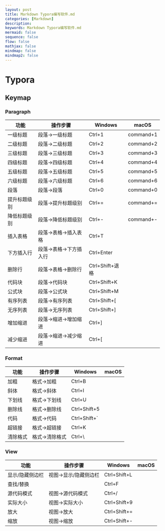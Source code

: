 ```yaml
---
layout: post
title: Markdown Typora编写软件.md
categories: [Markdown]
description: 
keywords: Markdown Typora编写软件.md
mermaid: false
sequence: false
flow: false
mathjax: false
mindmap: false
mindmap2: false
---
```

# Typora

## Keymap

### Paragraph

| 功能         | 操作步骤             | Windows         | macOS     |
| ------------ | -------------------- | --------------- | --------- |
| 一级标题     | 段落→一级标题        | Ctrl+1          | command+1 |
| 二级标题     | 段落→二级标题        | Ctrl+2          | command+2 |
| 三级标题     | 段落→三级标题        | Ctrl+3          | command+3 |
| 四级标题     | 段落→四级标题        | Ctrl+4          | command+4 |
| 五级标题     | 段落→五级标题        | Ctrl+5          | command+5 |
| 六级标题     | 段落→六级标题        | Ctrl+6          | command+6 |
| 段落         | 段落→段落            | Ctrl+0          | command+0 |
| 提升标题级别 | 段落→提升标题级别    | Ctrl+=          | command+= |
| 降低标题级别 | 段落→降低标题级别    | Ctrl+-          | command+- |
| 插入表格     | 段落→表格→插入表格   | Ctrl+T          |           |
| 下方插入行   | 段落→表格→下方插入行 | Ctrl+Enter      |           |
| 删除行       | 段落→表格→删除行     | Ctrl+Shift+退格 |           |
| 代码块       | 段落→代码块          | Ctrl+Shift+K    |           |
| 公式块       | 段落→公式块          | Ctrl+Shift+M    |           |
| 有序列表     | 段落→有序列表        | Ctrl+Shift+[    |           |
| 无序列表     | 段落→无序列表        | Ctrl+Shift+]    |           |
| 增加缩进     | 段落→缩进→增加缩进   | Ctrl+]          |           |
| 减少缩进     | 段落→缩进→减少缩进   | Ctrl+[          |           |



### Format

| 功能     | 操作步骤      | Windows      | macOS |
| -------- | ------------- | ------------ | ----- |
| 加粗     | 格式→加粗     | Ctrl+B       |       |
| 斜体     | 格式→斜体     | Ctrl+I       |       |
| 下划线   | 格式→下划线   | Ctrl+U       |       |
| 删除线   | 格式→删除线   | Ctrl+Shift+5 |       |
| 代码     | 格式→代码     | Ctrl+Shift+` |       |
| 超链接   | 格式→超链接   | Ctrl+K       |       |
| 清除格式 | 格式→清除格式 | Ctrl+\       |       |



### View

| 功能            | 操作步骤             | Windows      | macOS |
| --------------- | -------------------- | ------------ | ----- |
| 显示/隐藏侧边栏 | 视图→显示/隐藏侧边栏 | Ctrl+Shift+L |       |
| 查找/替换       |                      | Ctrl+F       |       |
| 源代码模式      | 视图→源代码模式      | Ctrl+/       |       |
| 实际大小        | 视图→实际大小        | Ctrl+Shift+9 |       |
| 放大            | 视图→放大            | Ctrl+Shift+= |       |
| 缩放            | 视图→缩放            | Ctrl+Shift+- |       |
